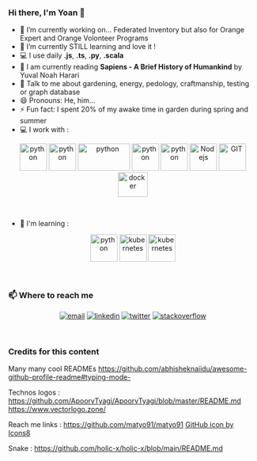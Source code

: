 ### Hi there, I'm Yoan 👋

- 🔭 I’m currently working on... Federated Inventory but also for Orange Expert and Orange Volonteer Programs
- 🌱 I’m currently STILL learning and love it !
- 💻 I use daily **.js**, **.ts**, **.py**, **.scala**
- 📖 I am currently reading **Sapiens - A Brief History of Humankind** by Yuval Noah Harari
- 💬 Talk to me about gardening, energy, pedology, craftmanship, testing or graph database
- 😄 Pronouns: He, him...
- ⚡ Fun fact: I spent 20% of my awake time in garden during spring and summer
- ‍💻 I work with :

<p align="center">
      <img src="https://www.vectorlogo.zone/logos/javascript/javascript-icon.svg" alt="python" width="55" height="55"/>
      <img src="https://www.vectorlogo.zone/logos/typescriptlang/typescriptlang-icon.svg" alt="python" width="55" height="55"/>
      <img src="https://www.vectorlogo.zone/logos/scala-lang/scala-lang-ar21.svg" alt="python" width="105" height="55"/>
      <img src="https://www.vectorlogo.zone/logos/apache_spark/apache_spark-icon.svg" alt="python" width="55" height="55"/>
      <img src="https://www.vectorlogo.zone/logos/python/python-icon.svg" alt="python" width="55" height="55"/>
      <img src="https://www.vectorlogo.zone/logos/nodejs/nodejs-icon.svg" alt="Nodejs" width="55" height="55"/>
      <img src="https://www.vectorlogo.zone/logos/git-scm/git-scm-icon.svg" alt="GIT" width="55" height="55"/> 
      <img src="https://www.vectorlogo.zone/logos/docker/docker-official.svg" alt="docker" width="60" height="50"/>
</p>
<br/>

- 🌱 I'm learning :

<p align="center">
      <img src="https://www.vectorlogo.zone/logos/graphql/graphql-icon.svg" alt="python" width="55" height="55"/>
      <img src="https://www.vectorlogo.zone/logos/kubernetes/kubernetes-icon.svg" alt="kubernetes" width="55" height="55"/>
      <img src="https://www.vectorlogo.zone/logos/apache_kafka/apache_kafka-icon.svg" alt="kubernetes" width="55" height="55"/>       
</p>
<br/>


### 📫 Where to reach me

<p align="center">
  <a href="mailto:naoy.teruh@gmail.com"><img src="https://img.icons8.com/stickers/100/000000/gmail.png" alt="email"/></a>
  <a href="https://www.linkedin.com/in/yoan-huret-55b7b6a2/"><img src="https://img.icons8.com/stickers/100/000000/linkedin.png" alt="linkedin"/></a>
  <a href="https://twitter.com/huretyoan"><img src="https://img.icons8.com/stickers/100/000000/twitter.png" alt="twitter"/></a>
  <a href="https://stackoverflow.com/users/2727108/naouille"><img src="https://img.icons8.com/stickers/100/000000/stackoverflow.png" alt="stackoverflow"/></a>
</p>
<br/>

### Credits for this content

Many many cool READMEs
https://github.com/abhisheknaiidu/awesome-github-profile-readme#typing-mode-

Technos logos :
https://github.com/ApoorvTyagi/ApoorvTyagi/blob/master/README.md
https://www.vectorlogo.zone/

Reach me links :
https://github.com/matyo91/matyo91
<a target="_blank" href="https://icons8.com/icon/0tREDFkScvsm/github">GitHub icon by Icons8</a>

Snake :
https://github.com/holic-x/holic-x/blob/main/README.md


